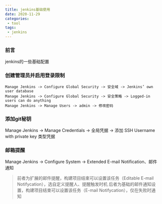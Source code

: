 ```yaml
---
title: jenkins基础使用
date: 2020-11-29
categories:
 - tool
tags:
 - jenkins
---
```


### 前言
jenkins的一些基础配置

### 创建管理员并启用登录限制
```
Manage Jenkins -> Configure Global Security -> 安全域 -> Jenkins’ own user database
Manage Jenkins -> Configure Global Security -> 安全策略 -> Logged-in users can do anything
Manage Jenkins -> Manage Users -> admin -> 修改密码
```

### 添加git秘钥
Manage Jenkins -> Manage Credentials -> 全局凭据 -> 添加 SSH Username with private key 类型凭据

### 邮箱提醒

Manage Jenkins -> Configure System -> Extended E-mail Notification、邮件通知
> 前者为扩展的邮件提醒，构建项目结束可以设置该任务（Editable E-mail Notifycation），选自定义提醒人、提醒触发时机
> 后者为基础的邮件通知设置，构建项目结束可以设置该任务（E-mail Notifycation），仅在失败时通知
